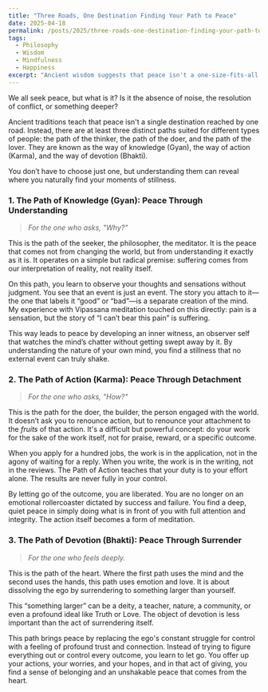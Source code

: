 ```yaml
---
title: "Three Roads, One Destination Finding Your Path to Peace"
date: 2025-04-18
permalink: /posts/2025/three-roads-one-destination-finding-your-path-to-p/
tags:
  - Philosophy
  - Wisdom
  - Mindfulness
  - Happiness
excerpt: "Ancient wisdom suggests that peace isn't a one-size-fits-all state. Instead, there are three distinct paths one can walk: the way of knowledge, the way of action, and the way of devotion."
---
```


We all seek peace, but what is it? Is it the absence of noise, the resolution of conflict, or something deeper? 

Ancient traditions teach that peace isn't a single destination reached by one road. Instead, there are at least three distinct paths suited for different types of people: the path of the thinker, the path of the doer, and the path of the lover. They are known as the way of knowledge (Gyan), the way of action (Karma), and the way of devotion (Bhakti).

You don’t have to choose just one, but understanding them can reveal where you naturally find your moments of stillness.

### 1. The Path of Knowledge (Gyan): Peace Through Understanding

> *For the one who asks, "Why?"*

This is the path of the seeker, the philosopher, the meditator. It is the peace that comes not from changing the world, but from understanding it exactly as it is. It operates on a simple but radical premise: suffering comes from our interpretation of reality, not reality itself.

On this path, you learn to observe your thoughts and sensations without judgment. You see that an event is just an event. The story you attach to it—the one that labels it “good” or “bad”—is a separate creation of the mind. My experience with Vipassana meditation touched on this directly: pain is a sensation, but the story of “I can’t bear this pain” is suffering.

This way leads to peace by developing an inner witness, an observer self that watches the mind’s chatter without getting swept away by it. By understanding the nature of your own mind, you find a stillness that no external event can truly shake.

### 2. The Path of Action (Karma): Peace Through Detachment

> *For the one who asks, "How?"*

This is the path for the doer, the builder, the person engaged with the world. It doesn’t ask you to renounce action, but to renounce your attachment to the *fruits* of that action. It's a difficult but powerful concept: do your work for the sake of the work itself, not for praise, reward, or a specific outcome.

When you apply for a hundred jobs, the work is in the application, not in the agony of waiting for a reply. When you write, the work is in the writing, not in the reviews. The Path of Action teaches that your duty is to your effort alone. The results are never fully in your control.

By letting go of the outcome, you are liberated. You are no longer on an emotional rollercoaster dictated by success and failure. You find a deep, quiet peace in simply doing what is in front of you with full attention and integrity. The action itself becomes a form of meditation.

### 3. The Path of Devotion (Bhakti): Peace Through Surrender

> *For the one who feels deeply.*

This is the path of the heart. Where the first path uses the mind and the second uses the hands, this path uses emotion and love. It is about dissolving the ego by surrendering to something larger than yourself.

This “something larger” can be a deity, a teacher, nature, a community, or even a profound ideal like Truth or Love. The object of devotion is less important than the act of surrendering itself.

This path brings peace by replacing the ego's constant struggle for control with a feeling of profound trust and connection. Instead of trying to figure everything out or control every outcome, you learn to let go. You offer up your actions, your worries, and your hopes, and in that act of giving, you find a sense of belonging and an unshakable peace that comes from the heart.